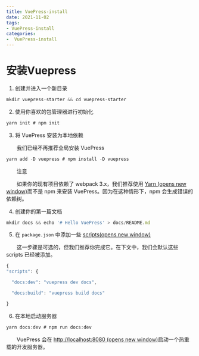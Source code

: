 ```yaml
---
title: VuePress-install
date: 2021-11-02
tags:
- VuePress-install
categories:
-  VuePress-install
---
```

# 安装Vuepress

1. 创建并进入一个新目录

```JavaScript
mkdir vuepress-starter && cd vuepress-starter
```


2. 使用你喜欢的包管理器进行初始化

```JavaScript
yarn init # npm init
```


3. 将 VuePress 安装为本地依赖

&ensp;&ensp;&ensp;&ensp;我们已经不再推荐全局安装 VuePress

```JavaScript
yarn add -D vuepress # npm install -D vuepress
```


&ensp;&ensp;&ensp;&ensp;注意

&ensp;&ensp;&ensp;&ensp;如果你的现有项目依赖了 webpack 3.x，我们推荐使用 [Yarn (opens new window)](https://classic.yarnpkg.com/zh-Hans/)而不是 npm 来安装 VuePress。因为在这种情形下，npm 会生成错误的依赖树。

4. 创建你的第一篇文档

```JavaScript
mkdir docs && echo '# Hello VuePress' > docs/README.md
```


5. 在 `package.json` 中添加一些 [scripts(opens new window)](https://classic.yarnpkg.com/zh-Hans/docs/package-json#toc-scripts)

&ensp;&ensp;&ensp;&ensp;这一步骤是可选的，但我们推荐你完成它。在下文中，我们会默认这些 scripts 已经被添加。

```JavaScript
{
"scripts": {

  "docs:dev": "vuepress dev docs",

  "docs:build": "vuepress build docs"

}
```


6. 在本地启动服务器

```JavaScript
yarn docs:dev # npm run docs:dev
```


&ensp;&ensp;&ensp;&ensp;VuePress 会在 [http://localhost:8080 (opens new window)](http://localhost:8080/)启动一个热重载的开发服务器。


